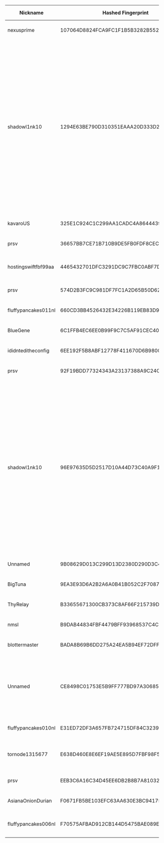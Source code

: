 | Nickname |  Hashed Fingerprint	| Or Addresses | Contact | Running | Flags | Last Seen | First Seen | Last Restarted | Advertised Bandwidth | Platform | Version | Version Status | Recommended Version | Verified hostnames | Exit policy |
|---|---|---|---|---|---|---|---|---|---|---|---|---|---|---|---|
|nexusprime | 107064D8824FCA9FC1F1B5B3282B55285B543F91 | ["85.215.132.113:443","[2a01:239:40e:7200::1]:443"] | 0xFFFFFFFF <info@andyproject.de> | true | Running, Valid | 2025-10-23 19:00:00 | 2025-10-23 10:00:00 | 2025-10-23 08:54:10 | 0 | Tor 0.4.8.10 on Linux | 0.4.8.10 | recommended | true | N/A | ["reject *:*"]|
|shadowl1nk10 | 1294E63BE790D310351EAAA20D333D23D63DFE1F | ["46.246.96.48:80","[2a10:1fc0:9::26fb:48a1]:80"] | email:tor[]shadowl1nk.com url:https://shadowl1nk.com proof:uri-rsa abuse:abuse[]shadowl1nk.com offlinemasterkey:y signingkeylifetime:30 sandbox:y confmgmt:ansible dnslocation:local dnsqname:y dnssec:y dnslocalrootzone:y ciissversion:2 trafficacct:unmetered | true | Exit, Running, V2Dir, Valid | 2025-10-23 19:00:00 | 2025-10-23 17:00:00 | 2025-10-23 16:15:43 | 0 | Tor 0.4.8.19 on Linux | 0.4.8.19 | recommended | true | N/A | ["reject 0.0.0.0/8:*","reject 169.254.0.0/16:*","reject 127.0.0.0/8:*","reject 192.168.0.0/16:*","reject 10.0.0.0/8:*","reject 172.16.0.0/12:*","reject 46.246.96.48:*","accept *:20-21","accept *:43","accept *:53","accept *:80","accept *:110","accept *:143","accept *:220","accept *:443","accept *:873","accept *:989-990","accept *:991","accept *:992","accept *:993","accept *:995","accept *:1194","accept *:1293","accept *:3690","accept *:4321","accept *:5222-5223","accept *:5228","accept *:9418","accept *:11371","accept *:64738","reject *:*"]|
|kavaroUS | 325E1C924C1C299AA1CADC4A86444399DC8A4979 | ["178.156.191.57:9001"] | Tor tor@kavaro.net | true | Running, V2Dir, Valid | 2025-10-23 19:00:00 | 2025-10-23 11:00:00 | 2025-10-23 12:04:30 | 0 | Tor 0.4.8.19 on Linux | 0.4.8.19 | recommended | true | ["static.57.191.156.178.clients.your-server.de"] | ["reject *:*"]|
|prsv | 36657BB7CE71B710B9DE5FB0FDF8CEC9475425FD | ["37.59.101.31:9000","[2001:41d0:305:2100::b065]:9000"] | email:admin[]prsv.ch url:https://prsv.ch/ proof:uri-rsa ciissversion:2 | true | Running, V2Dir, Valid | 2025-10-23 19:00:00 | 2025-10-23 04:00:00 | 2025-10-23 03:00:33 | 0 | Tor 0.4.8.19 on Linux | 0.4.8.19 | recommended | true | ["vps-c813df1a.vps.ovh.net"] | ["reject *:*"]|
|hostingswiftfbf99aa | 4465432701DFC3291DC9C7FBC0ABF7D899190009 | ["99.33.43.252:9001","[2600:1700:5de1:2320:5054:ff:fe58:b80a]:9001"] | admin@hostingswift.com | true | Running, StaleDesc, V2Dir, Valid | 2025-10-23 19:00:00 | 2025-10-23 01:00:00 | 2025-10-23 00:28:29 | 0 | Tor 0.4.8.17 on Linux | 0.4.8.17 | recommended | true | N/A | ["reject *:*"]|
|prsv | 574D2B3FC9C981DF7FC1A2D65B50D62C7DD48D5D | ["37.59.101.31:9300","[2001:41d0:305:2100::b065]:9300"] | email:admin[]prsv.ch url:https://prsv.ch/ proof:uri-rsa ciissversion:2 | true | Running, V2Dir, Valid | 2025-10-23 19:00:00 | 2025-10-23 04:00:00 | 2025-10-23 03:00:41 | 0 | Tor 0.4.8.19 on Linux | 0.4.8.19 | recommended | true | ["vps-c813df1a.vps.ovh.net"] | ["reject *:*"]|
|fluffypancakes011nl | 660CD3BB4526432E34226B119EB83D9031BB527D | ["185.227.70.47:443","[2a12:bec0:20b:8041::1]:443"] | email:admin[]fluffypancakes.dev url:fluffypancakes.dev proof:uri-rsa ciissversion:2 | true | Running, V2Dir, Valid | 2025-10-23 19:00:00 | 2025-10-23 16:00:00 | 2025-10-23 15:40:22 | 0 | Tor 0.4.8.19 on Linux | 0.4.8.19 | recommended | true | N/A | ["reject *:*"]|
|BlueGene | 6C1FFB4EC6EE0B99F9C7C5AF91CEC400853B0F43 | ["93.160.17.86:9025"] | N/A | true | Running, V2Dir, Valid | 2025-10-23 19:00:00 | 2025-10-23 07:00:00 | 2025-10-23 05:30:57 | 0 | Tor 0.4.8.16 on Linux | 0.4.8.16 | recommended | true | ["93-160-17-86-cable.dk.customer.tdc.net"] | ["reject *:*"]|
|ididnteditheconfig | 6EE192F5B8ABF12778F411670D6B98000EBB713D | ["212.90.39.112:9001"] | Random Person nobody@tor.org | true | Running, V2Dir, Valid | 2025-10-23 19:00:00 | 2025-10-23 09:00:00 | 2025-10-23 17:50:17 | 0 | Tor 0.4.8.14 on Linux | 0.4.8.14 | recommended | true | ["112.39.90.212.it-tv.org"] | ["reject *:*"]|
|prsv | 92F19BDD77324343A23137388A9C24C9B674337F | ["37.59.101.31:9100","[2001:41d0:305:2100::b065]:9100"] | email:admin[]prsv.ch url:https://prsv.ch/ proof:uri-rsa ciissversion:2 | true | Running, V2Dir, Valid | 2025-10-23 19:00:00 | 2025-10-23 04:00:00 | 2025-10-23 03:00:36 | 0 | Tor 0.4.8.19 on Linux | 0.4.8.19 | recommended | true | ["vps-c813df1a.vps.ovh.net"] | ["reject *:*"]|
|shadowl1nk10 | 96E97635D5D2517D10A44D73C40A9F1A96C66006 | ["46.246.96.48:443","[2a10:1fc0:9::26fb:48a1]:443"] | email:tor[]shadowl1nk.com url:https://shadowl1nk.com proof:uri-rsa abuse:abuse[]shadowl1nk.com offlinemasterkey:y signingkeylifetime:30 sandbox:y confmgmt:ansible dnslocation:local dnsqname:y dnssec:y dnslocalrootzone:y ciissversion:2 trafficacct:unmetered | true | Exit, Running, V2Dir, Valid | 2025-10-23 19:00:00 | 2025-10-23 17:00:00 | 2025-10-23 16:15:08 | 0 | Tor 0.4.8.19 on Linux | 0.4.8.19 | recommended | true | N/A | ["reject 0.0.0.0/8:*","reject 169.254.0.0/16:*","reject 127.0.0.0/8:*","reject 192.168.0.0/16:*","reject 10.0.0.0/8:*","reject 172.16.0.0/12:*","reject 46.246.96.48:*","accept *:20-21","accept *:43","accept *:53","accept *:80","accept *:110","accept *:143","accept *:220","accept *:443","accept *:873","accept *:989-990","accept *:991","accept *:992","accept *:993","accept *:995","accept *:1194","accept *:1293","accept *:3690","accept *:4321","accept *:5222-5223","accept *:5228","accept *:9418","accept *:11371","accept *:64738","reject *:*"]|
|Unnamed | 9B08629D013C299D13D2380D290D3C4498D17D6F | ["170.64.137.108:9001"] | hidden@onionmail.org | true | Running, Valid | 2025-10-23 19:00:00 | 2025-10-23 15:00:00 | 2025-10-23 14:19:55 | 0 | Tor 0.4.8.19 on Linux | 0.4.8.19 | recommended | true | N/A | ["reject *:*"]|
|BigTuna | 9EA3E93D6A2B2A6A0B41B052C2F7087736B20CC1 | ["192.184.93.11:443"] | N/A | true | Running, V2Dir, Valid | 2025-10-23 19:00:00 | 2025-10-23 04:00:00 | 2025-10-23 02:52:02 | 0 | Tor 0.4.8.19 on Linux | 0.4.8.19 | recommended | true | N/A | ["reject *:*"]|
|ThyRelay | B33655671300CB373C8AF66F215739D5E8E869B5 | ["212.195.39.66:62100"] | your@e-mail | true | Running, V2Dir, Valid | 2025-10-23 19:00:00 | 2025-10-23 09:00:00 | 2025-10-23 06:13:36 | 0 | Tor 0.4.8.16 on Linux | 0.4.8.16 | recommended | true | ["212-195-39-66.abo.bbox.fr","i16-lef01-ix2-212-195-39-66.ft.lns.abo.bbox.fr"] | ["reject *:*"]|
|nmsl | B9DAB44834FBF4479BFF93968537C4C7361128A8 | ["74.48.39.212:9001","[2607:f130:0:196::9651:89c2]:9001"] | N/A | true | Running, Valid | 2025-10-23 19:00:00 | 2025-10-23 11:00:00 | 2025-10-23 10:19:54 | 0 | Tor 0.4.8.19 on Linux | 0.4.8.19 | recommended | true | N/A | ["reject *:*"]|
|blottermaster | BADA8B69B6DD275A24EA5B94EF72DFFF88CFCF67 | ["185.148.147.168:9001"] | lucas@blotterart.co.za | true | Running, V2Dir, Valid | 2025-10-23 19:00:00 | 2025-10-23 18:00:00 | 2025-10-23 16:54:39 | 0 | Tor 0.4.8.10 on Linux | 0.4.8.10 | recommended | true | N/A | ["reject *:*"]|
|Unnamed | CE8498C01753E5B9FF777BD97A3068567DC80000 | ["154.205.129.174:9002"] | N/A | true | Running, V2Dir, Valid | 2025-10-23 19:00:00 | 2025-10-23 12:00:00 | 2025-10-23 11:20:28 | 0 | Tor 0.4.9.0-alpha-dev on Linux | 0.4.9.0-alpha-dev | unrecommended | false | N/A | ["reject 0.0.0.0/8:*","reject 169.254.0.0/16:*","reject 127.0.0.0/8:*","reject 192.168.0.0/16:*","reject 10.0.0.0/8:*","reject 172.16.0.0/12:*","reject 154.205.129.174:*","accept *:8080","accept *:443","accept *:8081","reject *:*"]|
|fluffypancakes010nl | E31ED72DF3A657FB724715DF84C32394EC4582B2 | ["185.227.70.46:443","[2a12:bec0:20b:732f::1]:443"] | email:admin[]fluffypancakes.dev url:fluffypancakes.dev proof:uri-rsa ciissversion:2 | true | Running, V2Dir, Valid | 2025-10-23 19:00:00 | 2025-10-23 15:00:00 | 2025-10-23 14:07:28 | 0 | Tor 0.4.8.19 on Linux | 0.4.8.19 | recommended | true | N/A | ["reject *:*"]|
|tornode1315677 | E638D460E8E6EF19AE5E895D7FBF98F5223AAB71 | ["188.195.169.19:9001"] | N/A | true | Running, V2Dir, Valid | 2025-10-23 19:00:00 | 2025-10-23 16:00:00 | 2025-10-23 18:07:53 | 0 | Tor 0.4.9.3-alpha-dev on Linux | 0.4.9.3-alpha-dev | experimental | false | ["ipbcc3a913.dynamic.kabel-deutschland.de"] | ["reject *:*"]|
|prsv | EEB3C6A16C34D45EE6DB2B8B7A81032751AE9CED | ["37.59.101.31:9200","[2001:41d0:305:2100::b065]:9200"] | email:admin[]prsv.ch url:https://prsv.ch/ proof:uri-rsa ciissversion:2 | true | Running, V2Dir, Valid | 2025-10-23 19:00:00 | 2025-10-23 04:00:00 | 2025-10-23 03:00:39 | 0 | Tor 0.4.8.19 on Linux | 0.4.8.19 | recommended | true | ["vps-c813df1a.vps.ovh.net"] | ["reject *:*"]|
|AsianaOnionDurian | F0671FB5BE103EFC63AA630E3BC941753F97E5C9 | ["1.201.176.169:443"] | AsianaOnion <master@asianaonion.org> | true | Running, Valid | 2025-10-23 19:00:00 | 2025-10-23 16:00:00 | 2025-10-23 13:40:35 | 0 | Tor 0.4.8.19 on Linux | 0.4.8.19 | recommended | true | N/A | ["reject *:*"]|
|fluffypancakes006nl | F70575AFBAD912CB144D5475BAE089E5F4F4EDAB | ["185.227.70.134:443","[2a12:bec0:20b:6b35::1]:443"] | email:fluffypancakes[]skiff.com url:https://fluffypancakes-family.pages.dev proof:uri-rsa ciissversion:2 | false | Running, V2Dir, Valid | 2025-10-23 16:00:00 | 2025-10-23 15:00:00 | 2025-10-23 14:07:40 | 0 | Tor 0.4.8.19 on Linux | 0.4.8.19 | recommended | true | ["blog.darkandwhite.site"] | ["reject *:*"]|
